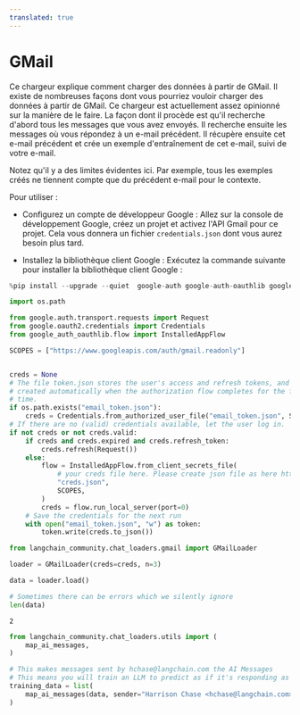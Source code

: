 ```yaml
---
translated: true
---
```


# GMail

Ce chargeur explique comment charger des données à partir de GMail. Il existe de nombreuses façons dont vous pourriez vouloir charger des données à partir de GMail. Ce chargeur est actuellement assez opinionné sur la manière de le faire. La façon dont il procède est qu'il recherche d'abord tous les messages que vous avez envoyés. Il recherche ensuite les messages où vous répondez à un e-mail précédent. Il récupère ensuite cet e-mail précédent et crée un exemple d'entraînement de cet e-mail, suivi de votre e-mail.

Notez qu'il y a des limites évidentes ici. Par exemple, tous les exemples créés ne tiennent compte que du précédent e-mail pour le contexte.

Pour utiliser :

- Configurez un compte de développeur Google : Allez sur la console de développement Google, créez un projet et activez l'API Gmail pour ce projet. Cela vous donnera un fichier `credentials.json` dont vous aurez besoin plus tard.

- Installez la bibliothèque client Google : Exécutez la commande suivante pour installer la bibliothèque client Google :

```python
%pip install --upgrade --quiet  google-auth google-auth-oauthlib google-auth-httplib2 google-api-python-client
```

```python
import os.path

from google.auth.transport.requests import Request
from google.oauth2.credentials import Credentials
from google_auth_oauthlib.flow import InstalledAppFlow

SCOPES = ["https://www.googleapis.com/auth/gmail.readonly"]


creds = None
# The file token.json stores the user's access and refresh tokens, and is
# created automatically when the authorization flow completes for the first
# time.
if os.path.exists("email_token.json"):
    creds = Credentials.from_authorized_user_file("email_token.json", SCOPES)
# If there are no (valid) credentials available, let the user log in.
if not creds or not creds.valid:
    if creds and creds.expired and creds.refresh_token:
        creds.refresh(Request())
    else:
        flow = InstalledAppFlow.from_client_secrets_file(
            # your creds file here. Please create json file as here https://cloud.google.com/docs/authentication/getting-started
            "creds.json",
            SCOPES,
        )
        creds = flow.run_local_server(port=0)
    # Save the credentials for the next run
    with open("email_token.json", "w") as token:
        token.write(creds.to_json())
```

```python
from langchain_community.chat_loaders.gmail import GMailLoader
```

```python
loader = GMailLoader(creds=creds, n=3)
```

```python
data = loader.load()
```

```python
# Sometimes there can be errors which we silently ignore
len(data)
```

```output
2
```

```python
from langchain_community.chat_loaders.utils import (
    map_ai_messages,
)
```

```python
# This makes messages sent by hchase@langchain.com the AI Messages
# This means you will train an LLM to predict as if it's responding as hchase
training_data = list(
    map_ai_messages(data, sender="Harrison Chase <hchase@langchain.com>")
)
```
